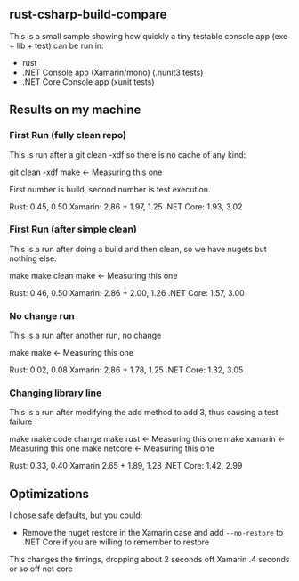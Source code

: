 ## rust-csharp-build-compare

This is a small sample showing how quickly a tiny testable console app (exe + lib + test) can be run in:

- rust
- .NET Console app (Xamarin/mono) (.nunit3 tests)
- .NET Core Console app (xunit tests)


## Results on my machine

### First Run (fully clean repo)

This is run after a git clean -xdf so there is no cache of any kind:

git clean -xdf
make <- Measuring this one

First number is build, second number is test execution.

Rust: 0.45, 0.50
Xamarin: 2.86 + 1.97, 1.25
.NET Core: 1.93, 3.02

### First Run (after simple clean)

This is a run after doing a build and then clean, so we have nugets but nothing else.

make
make clean
make <- Measuring this one

Rust: 0.46, 0.50
Xamarin: 2.86 + 2.00, 1.26
.NET Core: 1.57, 3.00

### No change run

This is a run after another run, no change

make
make <- Measuring this one

Rust: 0.02, 0.08
Xamarin: 2.86 + 1.78, 1.25
.NET Core: 1.32, 3.05

### Changing library line

This is a run after modifying the add method to add 3, thus causing a test failure

make
make code change
make rust <- Measuring this one
make xamarin <- Measuring this one
make netcore <- Measuring this one

Rust: 0.33, 0.40
Xamarin 2.65 + 1.89, 1.28
.NET Core: 1.42, 2.99


## Optimizations

I chose safe defaults, but you could:

- Remove the nuget restore in the Xamarin case and add `--no-restore` to .NET Core if you are willing to remember to restore

This changes the timings, dropping about 2 seconds off Xamarin .4 seconds or so off net core

